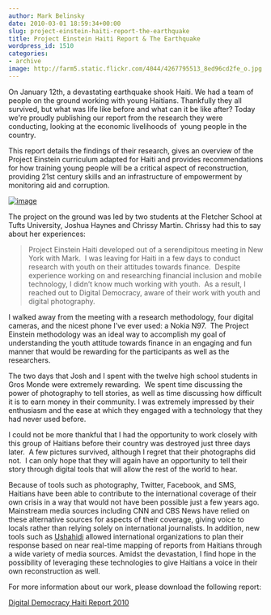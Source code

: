 ```yaml
---
author: Mark Belinsky
date: 2010-03-01 18:59:34+00:00
slug: project-einstein-haiti-report-the-earthquake
title: Project Einstein Haiti Report & The Earthquake
wordpress_id: 1510
categories:
- archive
image: http://farm5.static.flickr.com/4044/4267795513_8ed96cd2fe_o.jpg
---
```


On January 12th, a devastating earthquake shook Haiti. We had a team of people on the ground working with young Haitians. Thankfully they all survived, but what was life like before and what can it be like after? Today we're proudly publishing our report from the research they were conducting, looking at the economic livelihoods of  young people in the country.

This report details the findings of their research, gives an overview of the Project Einstein curriculum adapted for Haiti and provides recommendations for how training young people will be a critical aspect of reconstruction, providing 21st century skills and an infrastructure of empowerment by monitoring aid and corruption.

[![image](http://farm5.static.flickr.com/4044/4267795513_8ed96cd2fe_o.jpg)](http://farm5.static.flickr.com/4044/4267795513_8ed96cd2fe_o.jpg)

The project on the ground was led by two students at the Fletcher School at Tufts University, Joshua Haynes and Chrissy Martin. Chrissy had this to say about her experiences:


> Project Einstein Haiti developed out of a serendipitous meeting in New York with Mark.  I was leaving for Haiti in a few days to conduct research with youth on their attitudes towards finance.  Despite experience working on and researching financial inclusion and mobile technology, I didn’t know much working with youth.  As a result, I reached out to Digital Democracy, aware of their work with youth and digital photography.

I walked away from the meeting with a research methodology, four digital cameras, and the nicest phone I’ve ever used: a Nokia N97.  The Project Einstein methodology was an ideal way to accomplish my goal of understanding the youth attitude towards finance in an engaging and fun manner that would be rewarding for the participants as well as the researchers.

The two days that Josh and I spent with the twelve high school students in Gros Monde were extremely rewarding.  We spent time discussing the power of photography to tell stories, as well as time discussing how difficult it is to earn money in their community. I was extremely impressed by their enthusiasm and the ease at which they engaged with a technology that they had never used before.

I could not be more thankful that I had the opportunity to work closely with this group of Haitians before their country was destroyed just three days later.  A few pictures survived, although I regret that their photographs did not.  I can only hope that they will again have an opportunity to tell their story through digital tools that will allow the rest of the world to hear.

Because of tools such as photography, Twitter, Facebook, and SMS, Haitians have been able to contribute to the international coverage of their own crisis in a way that would not have been possible just a few years ago.  Mainstream media sources including CNN and CBS News have relied on these alternative sources for aspects of their coverage, giving voice to locals rather than relying solely on international journalists. In addition, new tools such as [Ushahidi](http://haiti.ushahidi.com) allowed international organizations to plan their response based on near real-time mapping of reports from Haitians through a wide variety of media sources. Amidst the devastation, I find hope in the possibility of leveraging these technologies to give Haitians a voice in their own reconstruction as well.


For more information about our work, please download the following report:

[Digital Democracy Haiti Report 2010](http://www.scribd.com/doc/27669359/Digital-Democracy-Haiti-Report-2010)
